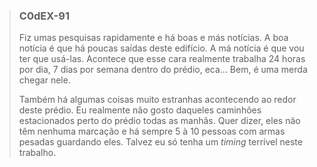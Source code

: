 > ### **C0dEX-91**  
> 
> Fiz umas pesquisas rapidamente e há boas e más notícias. A boa notícia é que há poucas saídas deste edifício. A má notícia é que vou ter que usá-las. Acontece que esse cara realmente trabalha 24 horas por dia, 7 dias por semana dentro do prédio, eca... Bem, é uma merda chegar nele.
>
> Também há algumas coisas muito estranhas acontecendo ao redor deste prédio. Eu realmente não gosto daqueles caminhões estacionados perto do prédio todas as manhãs. Quer dizer, eles não têm nenhuma marcação e há sempre 5 à 10 pessoas com armas pesadas guardando eles. Talvez eu só tenha um *timing* terrível neste trabalho.